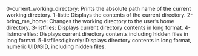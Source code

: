 0-current_working_directory: Prints the absolute path name of the current working directory.
1-listit: Displays the contents of the current directory.
2-bring_me_home: Changes the working directory to the user’s home directory.
3-listfiles: Displays current directory contents in long format.
4-listmorefiles: Displays current directory contents including hidden files in long format.
5-listfilesdigitonly: Displays directory contents in long format, numeric UID/GID, including hidden files.
